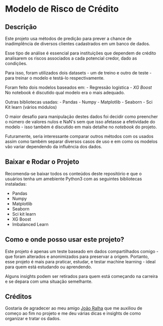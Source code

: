# Modelo de Risco de Crédito

## Descrição
Este projeto usa métodos de predição para prever a chance de inadimplência de diversos clientes cadastrados em um banco de dados.

Esse tipo de análise é essencial para instituições que dependem de crédito analisarem os riscos associados a cada potencial credor, dado as condições.

Para isso, foram utilizados dois datasets - um de treino e outro de teste - para treinar o modelo e testá-lo respectivamente.

Foram feito dois modelos baseados em:
    - Regressão logística
    - *XG Boost*
No notebook é discutido qual modelo era o mais adequado.

Outras bibliotecas usadas:
    - Pandas
    - Numpy
    - Matplotlib
    - Seaborn
    - Sci Kit learn (vários módulos)

O maior desafio para manipulação destes dados foi decidir como preencher o número de valores nulos e NaN's sem que isso afetasse a efetividade do modelo - isso também é discutido em mais detalhe no *notebook* do projeto.

Futuramente, seria interessante comparar outros métodos com os usados assim como também separar diversos casos de uso e em como os modelos vão variar dependendo da influência dos dados.

## Baixar e Rodar o Projeto

Recomenda-se baixar todos os conteúdos deste repositório e que o usuários tenha um amebiente Python3 com as seguintes bibliotecas instaladas:
 - Pandas
 - Numpy
 - Matplotlib
 - Seaborn
 - Sci kit learn
 - XG Boost
 - Imbalanced Learn

 ## Como e onde posso usar este projeto?

 Este projeto é apenas um teste baseado em dados compartilhados comigo - que foram alterados e anonimizados para preservar a origem. Portanto, esse projeto é mais para praticar, estudar, e testar machine learning - ideal para quem está estudando ou aprendendo.

 Alguns insights podem ser retirados para quem está começando na carreira e se depara com uma situação semelhante.

 ## Créditos

 Gostaria de agradecer ao meu amigo [João Ralha](https://github.com/jralha) que me auxiliou de começo ao fim no projeto e me deu várias dicas e insights de como organizar e tratar os dados.
